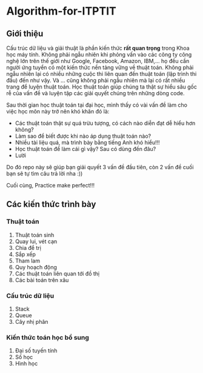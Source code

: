 # Algorithm-for-ITPTIT

## Giới thiệu

Cấu trúc dữ liệu và giải thuật là phần kiến thức **rất quan trọng** trong Khoa học máy tính. Không phải ngẫu nhiên khi phỏng vấn vào các công ty công nghệ lớn trên thế giới như Google, Facebook, Amazon, IBM,... họ đều cần người ứng tuyển có một kiến thức nền tảng vững về thuật toán. Không phải ngẫu nhiên lại có nhiều những cuộc thi liên quan đến thuật toán (lập trình thi đấu) đến như vậy. Và ... cũng không phải ngẫu nhiên mà lại có rất nhiều trang để luyện thuật toán. Học thuật toán giúp chúng ta thật sự hiểu sâu gốc rễ của vấn đề và luyện tập các giải quyết chúng trên những dòng code.

Sau thời gian học thuật toán tại đại học, mình thấy có vài vấn đề làm cho việc học môn này trở nên khó khăn đó là:
- Các thuật toán thật sự quá trừu tượng, có cách nào diễn đạt dễ hiểu hơn không?
- Làm sao để biết được khi nào áp dụng thuật toán nào?
- Nhiều tài liệu quá, mà trình bày bằng tiếng Anh khó hiểu!!!
- Học thuật toán để làm cái gì vậy? Sau có dùng đến đâu?
- Lười

Do đó repo này sẽ giúp bạn giải quyết 3 vấn đề đầu tiên, còn 2 vấn đề cuối bạn sẽ tự tìm câu trả lời nha :))

Cuối cùng, Practice make perfect!!!

## Các kiến thức trình bày

### Thuật toán

1. Thuật toán sinh
2. Quay lui, vét cạn
4. Chia để trị
5. Sắp xếp
6. Tham lam
7. Quy hoạch động
8. Các thuật toán liên quan tới đồ thị
9. Các bài toán trên xâu

### Cấu trúc dữ liệu
1. Stack
2. Queue
3. Cây nhị phân

### Kiến thức toán học bổ sung
1. Đại số tuyến tính
2. Số học
3. Hình học
